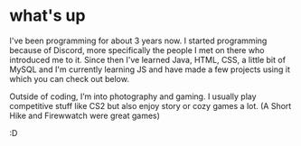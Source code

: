 # what's up
I've been programming for about 3 years now. I started programming because of Discord, more specifically the people I met on there who introduced me to it. Since then I've learned Java, HTML, CSS, a little bit of MySQL and I'm currently learning JS and have made a few projects using it which you can check out below.

Outside of coding, I’m into photography and gaming. I usually play competitive stuff like CS2 but also enjoy story or cozy games a lot. (A Short Hike and Firewwatch were great games)

:D 
